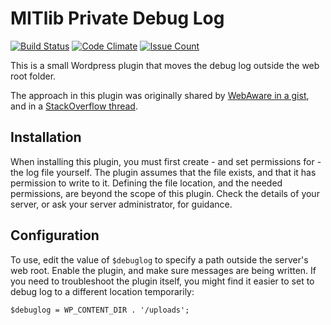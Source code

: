 # MITlib Private Debug Log

[![Build Status](https://travis-ci.org/MITLibraries/mitlib-private-debug-log.svg?branch=master)](https://travis-ci.org/MITLibraries/mitlib-private-debug-log)
[![Code Climate](https://codeclimate.com/github/MITLibraries/mitlib-private-debug-log/badges/gpa.svg)](https://codeclimate.com/github/MITLibraries/mitlib-private-debug-log)
[![Issue Count](https://codeclimate.com/github/MITLibraries/mitlib-private-debug-log/badges/issue_count.svg)](https://codeclimate.com/github/MITLibraries/mitlib-private-debug-log)

This is a small Wordpress plugin that moves the debug log outside the web root folder.

The approach in this plugin was originally shared by [WebAware in a gist](https://gist.github.com/webaware/4969753), and in a [StackOverflow thread](https://wordpress.stackexchange.com/a/84171).

## Installation

When installing this plugin, you must first create - and set permissions for - the log file yourself. The plugin assumes that the file exists, and that it has permission to write to it. Defining the file location, and the needed permissions, are beyond the scope of this plugin. Check the details of your server, or ask your server administrator, for guidance.

## Configuration

To use, edit the value of `$debuglog` to specify a path outside the server's web root. Enable the plugin, and make sure messages are being written. If you need to troubleshoot the plugin itself, you might find it easier to set to debug log to a different location temporarily:

```
$debuglog = WP_CONTENT_DIR . '/uploads';
```

